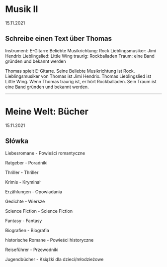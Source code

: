 # Musik II

15.11.2021

## Schreibe einen Text über Thomas

Instrument: E-Gitarre
Beliebte Musikrichtung: Rock
Lieblingsmusiker: Jimi Hendrix
Lieblingslied: Little Wing
traurig: Rockballaden
Traum: eine Band gründen und bekannt werden

Thomas spielt E-Gitarre. Seine Beliebte Musikrichtung ist Rock. Lieblingsmusiker von Thomas ist Jimi Hendrix. Thomas Lieblingslied ist Little Wing. Wenn Thomas traurig ist, er hört Rockballaden.
Sein Traum ist eine Band gründen und bekannt werden.

---

# Meine Welt: Bücher

15.11.2021

## Słówka

Liebesromane - Powieści romantyczne

Ratgeber - Poradniki

Thriller - Thriller

Krimis - Kryminał

Erzählungen - Opowiadania

Gedichte - Wiersze

Science Fiction - Science Fiction

Fantasy - Fantasy

Biografien - Biografia

historische Romane - Powieści historyczne

Reiseführer - Przewodniki

Jugendbücher - Książki dla dzieci/młodzieżowe
